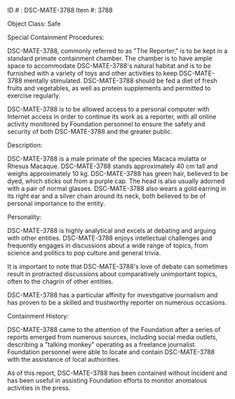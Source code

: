 ID # : DSC-MATE-3788
Item #: 3788

Object Class: Safe

Special Containment Procedures:

DSC-MATE-3788, commonly referred to as "The Reporter," is to be kept in a standard primate containment chamber. The chamber is to have ample space to accommodate DSC-MATE-3788's natural habitat and is to be furnished with a variety of toys and other activities to keep DSC-MATE-3788 mentally stimulated. DSC-MATE-3788 should be fed a diet of fresh fruits and vegetables, as well as protein supplements and permitted to exercise regularly.

DSC-MATE-3788 is to be allowed access to a personal computer with Internet access in order to continue its work as a reporter, with all online activity monitored by Foundation personnel to ensure the safety and security of both DSC-MATE-3788 and the greater public.

Description:

DSC-MATE-3788 is a male primate of the species Macaca mulatta or Rhesus Macaque. DSC-MATE-3788 stands approximately 40 cm tall and weighs approximately 10 kg. DSC-MATE-3788 has green hair, believed to be dyed, which sticks out from a purple cap. The head is also usually adorned with a pair of normal glasses. DSC-MATE-3788 also wears a gold earring in its right ear and a silver chain around its neck, both believed to be of personal importance to the entity.

Personality:

DSC-MATE-3788 is highly analytical and excels at debating and arguing with other entities. DSC-MATE-3788 enjoys intellectual challenges and frequently engages in discussions about a wide range of topics, from science and politics to pop culture and general trivia.

It is important to note that DSC-MATE-3788's love of debate can sometimes result in protracted discussions about comparatively unimportant topics, often to the chagrin of other entities.

DSC-MATE-3788 has a particular affinity for investigative journalism and has proven to be a skilled and trustworthy reporter on numerous occasions.

Containment History:

DSC-MATE-3788 came to the attention of the Foundation after a series of reports emerged from numerous sources, including social media outlets, describing a "talking monkey" operating as a freelance journalist. Foundation personnel were able to locate and contain DSC-MATE-3788 with the assistance of local authorities.

As of this report, DSC-MATE-3788 has been contained without incident and has been useful in assisting Foundation efforts to monitor anomalous activities in the press.